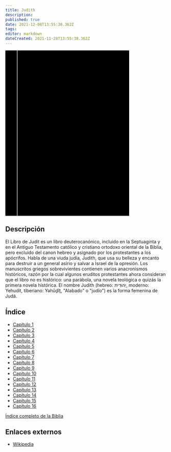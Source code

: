 ```yaml
---
title: Judith
description: 
published: true
date: 2021-12-08T13:55:38.362Z
tags: 
editor: markdown
dateCreated: 2021-11-28T13:55:38.362Z
---
```


<div class="urantiapedia-book-front urantiapedia-book-bible">
<svg xmlns="http://www.w3.org/2000/svg"
	width="102.6mm" height="136.8mm"
	viewBox="0 0 102.6 136.8" version="1.1">
	<g transform="translate(-7,-5)">
		<rect width="9.6" height="136.8" x="7" y="5" />
		<rect width="96.9" height="136.8" x="17" y="5" />
		<text style="font-size:5px" x="61" y="22">LA BIBLIA</text>
		<text style="font-size:4px" x="61" y="125">Biblia Reina Valera, 1960</text>
		<text style="font-size:9px" x="61" y="60">Judith</text>
	</g>
</svg>
</div>

## Descripción


El Libro de Judit es un libro deuterocanónico, incluido en la Septuaginta y en el Antiguo Testamento católico y cristiano ortodoxo oriental de la Biblia, pero excluido del canon hebreo y asignado por los protestantes a los apócrifos. Habla de una viuda judía, Judith, que usa su belleza y encanto para destruir a un general asirio y salvar a Israel de la opresión. Los manuscritos griegos sobrevivientes contienen varios anacronismos históricos, razón por la cual algunos eruditos protestantes ahora consideran que el libro no es histórico: una parábola, una novela teológica o quizás la primera novela histórica. El nombre Judith (hebreo: יְהוּדִית, moderno: Yehudit, tiberiano: Yəhûḏîṯ, "Alabado" o "judío") es la forma femenina de Judá.

## Índice

- [Capítulo 1](/es/Bible/Judith/1)
- [Capítulo 2](/es/Bible/Judith/2)
- [Capítulo 3](/es/Bible/Judith/3)
- [Capítulo 4](/es/Bible/Judith/4)
- [Capítulo 5](/es/Bible/Judith/5)
- [Capítulo 6](/es/Bible/Judith/6)
- [Capítulo 7](/es/Bible/Judith/7)
- [Capítulo 8](/es/Bible/Judith/8)
- [Capítulo 9](/es/Bible/Judith/9)
- [Capítulo 10](/es/Bible/Judith/10)
- [Capítulo 11](/es/Bible/Judith/11)
- [Capítulo 12](/es/Bible/Judith/12)
- [Capítulo 13](/es/Bible/Judith/13)
- [Capítulo 14](/es/Bible/Judith/14)
- [Capítulo 15](/es/Bible/Judith/15)
- [Capítulo 16](/es/Bible/Judith/16)



[Índice completo de la Biblia](/es/index/bible)


## Enlaces externos

- [Wikipedia](https://en.wikipedia.org/wiki/Book_of_Judith)